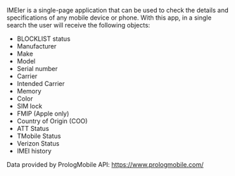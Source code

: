 IMEIer is a single-page application that can be used to check the details and specifications of any mobile device or phone. With this app, in a single search the user will receive the following objects:
  - BLOCKLIST status
  - Manufacturer
  - Make
  - Model
  - Serial number
  - Carrier
  - Intended Carrier
  - Memory
  - Color
  - SIM lock
  - FMIP (Apple only)
  - Country of Origin (COO)
  - ATT Status
  - TMobile Status
  - Verizon Status
  - IMEI history

Data provided by PrologMobile API: https://www.prologmobile.com/

